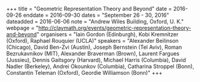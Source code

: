 +++
title = "Geometric Representation Theory and Beyond"
date = 2016-09-26
enddate = 2016-09-30
dates = "September 26 - 30, 2016"
dateadded = 2016-06-06
note = "Andrew Wiles Building, Oxford, U. K."
webpage = "http://claymath.org/events/geometric-representation-theory-and-beyond"
organisers = "Iain Gordon (Edinburgh), Kobi Kremnitzer (Oxford), Raphael Rouquier (UCLA)"
speakers = "Alexander Beilinson (Chicago), David Ben-Zvi (Austin), Joseph Bernstein (Tel Aviv), Roman Bezrukavnikov (MIT), Alexander Braverman (Brown), Laurent Fargues (Jussieu), Dennis Gaitsgory (Harvard), Michael Harris (Columbia), David Nadler (Berkeley), Andrei Okounkov (Columbia), Catharina Stroppel (Bonn), Constantin Teleman (Oxford), Geordie Williamson (Bonn)"
+++
